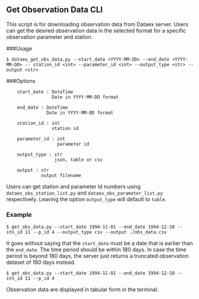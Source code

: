 ## Get Observation Data CLI

This script is for downloading observation data from Dataex server. 
Users can get the desired observation data in the selected format for a specific observation parameter and station.

###Usage
```
$ dataex_get_obs_data.py --start_date <YYYY-MM-DD> --end_date <YYYY-MM-DD> -- station_id <int> --parameter_id <int> --output_type <str> --output <str>
```

###Options
```
    start_date : DateTime
                 Date in YYYY-MM-DD format
        
    end_date : DateTime
               Date in YYYY-MM-DD format
               
    station_id : int
                 station id
            
    parameter_id : int 
                   parameter id     

    output_type : str
                  json, table or csv       

    output : str
             output filename
```

Users can get station and parameter Id numbers using `dataex_obs_station_list.py` and `dataex_obs_parameter_list.py` respectively.
Leaving the option `output_type` will default to `table`. 



### Example

```
$ get_obs_data.py --start_date 1994-11-01 --end_date 1994-12-10 -- stn_id 11 --p_id 4 --output_type csv --output ./obs_data.csv
```

It goes without saying that the `start_date` must be a date that is earlier than the `end_date`. The time period should be within 180 days. In case the time period is beyond 180 days, the server just returns a truncated observation dataset of 180 days instead.

```
$ get_obs_data.py --start_date 1994-11-01 --end_date 1994-12-10 -- stn_id 11 --p_id 4
```
Observation data are displayed in tabular form in the terminal.
